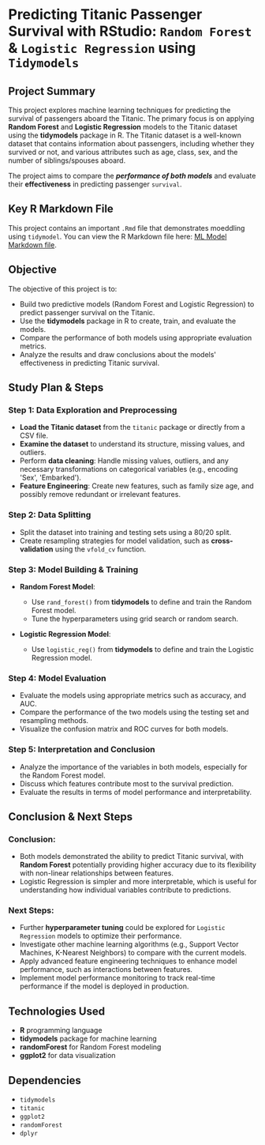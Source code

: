 # Predicting Titanic Passenger Survival with RStudio: `Random Forest` & `Logistic Regression` using `Tidymodels`

## Project Summary

This project explores machine learning techniques for predicting the survival of passengers aboard the Titanic. The primary focus is on applying **Random Forest** and **Logistic Regression** models to the Titanic dataset using the **tidymodels** package in R. The Titanic dataset is a well-known dataset that contains information about passengers, including whether they survived or not, and various attributes such as age, class, sex, and the number of siblings/spouses aboard.

The project aims to compare the ***performance of both models*** and evaluate their **effectiveness** in predicting passenger `survival`.

## Key R Markdown File
This project contains an important `.Rmd` file that demonstrates moeddling using `tidymodel`. You can view the R Markdown file here: [ML Model Markdown file](MN_TM.Rmd).

## Objective

The objective of this project is to:
- Build two predictive models (Random Forest and Logistic Regression) to predict passenger survival on the Titanic.
- Use the **tidymodels** package in R to create, train, and evaluate the models.
- Compare the performance of both models using appropriate evaluation metrics.
- Analyze the results and draw conclusions about the models' effectiveness in predicting Titanic survival.

## Study Plan & Steps

### Step 1: Data Exploration and Preprocessing
- **Load the Titanic dataset** from the `titanic` package or directly from a CSV file.
- **Examine the dataset** to understand its structure, missing values, and outliers.
- Perform **data cleaning**: Handle missing values, outliers, and any necessary transformations on categorical variables (e.g., encoding 'Sex', 'Embarked').
- **Feature Engineering**: Create new features, such as family size age, and possibly remove redundant or irrelevant features.

### Step 2: Data Splitting
- Split the dataset into training and testing sets using a 80/20 split.
- Create resampling strategies for model validation, such as **cross-validation** using the `vfold_cv` function.

### Step 3: Model Building & Training
- **Random Forest Model**:
  - Use `rand_forest()` from **tidymodels** to define and train the Random Forest model.
  - Tune the hyperparameters using grid search or random search.
  
- **Logistic Regression Model**:
  - Use `logistic_reg()` from **tidymodels** to define and train the Logistic Regression model.

### Step 4: Model Evaluation
- Evaluate the models using appropriate metrics such as accuracy, and AUC.
- Compare the performance of the two models using the testing set and resampling methods.
- Visualize the confusion matrix and ROC curves for both models.

### Step 5: Interpretation and Conclusion
- Analyze the importance of the variables in both models, especially for the Random Forest model.
- Discuss which features contribute most to the survival prediction.
- Evaluate the results in terms of model performance and interpretability.

## Conclusion & Next Steps

### Conclusion:
- Both models demonstrated the ability to predict Titanic survival, with **Random Forest** potentially providing higher accuracy due to its flexibility with non-linear relationships between features.
- Logistic Regression is simpler and more interpretable, which is useful for understanding how individual variables contribute to predictions.

### Next Steps:
- Further **hyperparameter tuning** could be explored for `Logistic Regression` models to optimize their performance.
- Investigate other machine learning algorithms (e.g., Support Vector Machines, K-Nearest Neighbors) to compare with the current models.
- Apply advanced feature engineering techniques to enhance model performance, such as interactions between features.
- Implement model performance monitoring to track real-time performance if the model is deployed in production.

## Technologies Used
- **R** programming language
- **tidymodels** package for machine learning
- **randomForest** for Random Forest modeling
- **ggplot2** for data visualization

## Dependencies
- `tidymodels`
- `titanic`
- `ggplot2`
- `randomForest`
- `dplyr`

